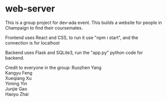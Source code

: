 # web-server
This is a group project for dev-ada event. This builds a website for people in Champaign to find their coursemates.

Frontend uses React and CSS, to run it use "npm i start", and the connection is for localhost

Backend uses Flask and SQLite3, run the "app.py" python code for backend.

Credit to everyone in the group:
Ruozhen Yang  
Kangyu Feng  
Xueqiang Xu  
Yiming Yin  
Junjie Gao  
Haoyu Zhai

